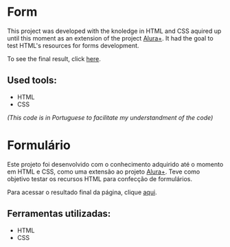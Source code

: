 # Form

This project was developed with the knoledge in HTML and CSS aquired up until this moment as an extension of the project [Alura+](https://github.com/daraperini/Learning-HTML-CSS__Alura-Plus). It had the goal to test HTML's resources for forms development.

To see the final result, click [here](https://formulario-flame-beta.vercel.app/).

## Used tools:

* HTML
* CSS

*(This code is in Portuguese to facilitate my understandment of the code)*

#

# Formulário

Este projeto foi desenvolvido com o conhecimento adquirido até o momento em HTML e CSS, como uma extensão ao projeto [Alura+](https://github.com/daraperini/Learning-HTML-CSS__Alura-Plus). Teve como objetivo testar os recursos HTML para confecção de formulários.

Para acessar o resultado final da página, clique [aqui](https://formulario-flame-beta.vercel.app/).

## Ferramentas utilizadas:

* HTML
* CSS
